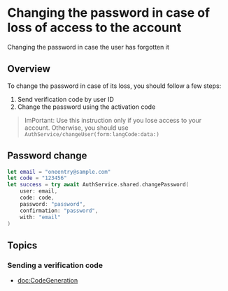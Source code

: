 # Changing the password in case of loss of access to the account

Changing the password in case the user has forgotten it

## Overview

To change the password in case of its loss, you should follow a few steps:

1. Send verification code by user ID
2. Change the password using the activation code

> ImPortant: Use this instruction only if you lose access to your account. Otherwise, you should use ``AuthService/changeUser(form:langCode:data:)``

## Password change

```swift
let email = "oneentry@sample.com"
let code = "123456"
let success = try await AuthService.shared.changePassword(
    user: email,
    code: code,
    password: "password",
    confirmation: "password",
    with: "email"
)
```

## Topics

### Sending a verification code

- <doc:CodeGeneration>
